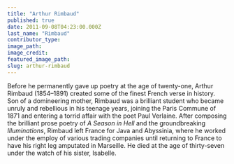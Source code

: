 ```yaml
---
title: "Arthur Rimbaud"
published: true
date: 2011-09-08T04:23:00.000Z
last_name: "Rimbaud"
contributor_type:
image_path:
image_credit:
featured_image_path:
slug: arthur-rimbaud
---
```


Before he permanently gave up poetry at the age of twenty-one, Arthur Rimbaud (1854–1891) created some of the finest French verse in history. Son of a domineering mother, Rimbaud was a brilliant student who became unruly and rebellious in his teenage years, joining the Paris Commune of 1871 and entering a torrid affair with the poet Paul Verlaine. After composing the brilliant prose poetry of _A Season in Hell_ and the groundbreaking _Illuminations_, Rimbaud left France for Java and Abyssinia, where he worked under the employ of various trading companies until returning to France to have his right leg amputated in Marseille. He died at the age of thirty-seven under the watch of his sister, Isabelle.

